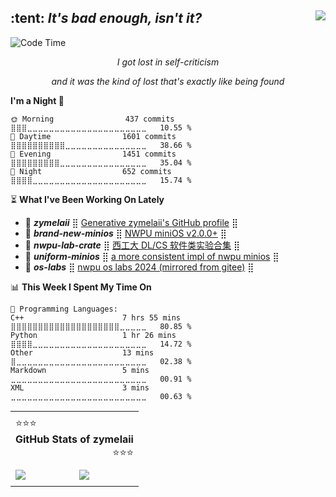 <div>
  <img align="right" src="https://komarev.com/ghpvc?username=zymelaii&label=Profile%20views&style=flat"/>
  <h2>:tent: <i>It's bad enough, isn't it?</i></h2>
</div>

<!--START_SECTION:waka-->
![Code Time](http://img.shields.io/badge/Code%20Time-2%2C619%20hrs%2024%20mins-blue)
<div align="center">
    <i>
        <p>I got lost in self-criticism</p>
        <p>and it was the kind of lost that's exactly like being found</p>
    </i>
</div>

**I'm a Night 🦉** 

```text
🌞 Morning                437 commits         ⣿⣿⣿⣀⣀⣀⣀⣀⣀⣀⣀⣀⣀⣀⣀⣀⣀⣀⣀⣀⣀⣀⣀⣀⣀   10.55 % 
🌆 Daytime                1601 commits        ⣿⣿⣿⣿⣿⣿⣿⣿⣿⣿⣀⣀⣀⣀⣀⣀⣀⣀⣀⣀⣀⣀⣀⣀⣀   38.66 % 
🌃 Evening                1451 commits        ⣿⣿⣿⣿⣿⣿⣿⣿⣿⣀⣀⣀⣀⣀⣀⣀⣀⣀⣀⣀⣀⣀⣀⣀⣀   35.04 % 
🌙 Night                  652 commits         ⣿⣿⣿⣿⣀⣀⣀⣀⣀⣀⣀⣀⣀⣀⣀⣀⣀⣀⣀⣀⣀⣀⣀⣀⣀   15.74 % 
```

⏳ **What I've Been Working On Lately**

- 📌 _**zymelaii**_ ⣿ [Generative zymelaii's GitHub profile](https://github.com/zymelaii/zymelaii) ⣿
- 📌 _**brand-new-minios**_ ⣿ [NWPU miniOS v2.0.0+](https://github.com/zymelaii/brand-new-minios) ⣿
- 📌 _**nwpu-lab-crate**_ ⣿ [西工大 DL/CS 软件类实验合集](https://github.com/zymelaii/nwpu-lab-crate) ⣿
- 📌 _**uniform-minios**_ ⣿ [a more consistent impl of nwpu minios](https://github.com/zymelaii/uniform-minios) ⣿
- 📌 _**os-labs**_ ⣿ [nwpu os labs 2024 (mirrored from gitee)](https://github.com/zymelaii/os-labs) ⣿

📊 **This Week I Spent My Time On** 

```text
💬 Programming Languages: 
C++                      7 hrs 55 mins       ⣿⣿⣿⣿⣿⣿⣿⣿⣿⣿⣿⣿⣿⣿⣿⣿⣿⣿⣿⣿⣀⣀⣀⣀⣀   80.85 % 
Python                   1 hr 26 mins        ⣿⣿⣿⣿⣀⣀⣀⣀⣀⣀⣀⣀⣀⣀⣀⣀⣀⣀⣀⣀⣀⣀⣀⣀⣀   14.72 % 
Other                    13 mins             ⣿⣀⣀⣀⣀⣀⣀⣀⣀⣀⣀⣀⣀⣀⣀⣀⣀⣀⣀⣀⣀⣀⣀⣀⣀   02.38 % 
Markdown                 5 mins              ⣀⣀⣀⣀⣀⣀⣀⣀⣀⣀⣀⣀⣀⣀⣀⣀⣀⣀⣀⣀⣀⣀⣀⣀⣀   00.91 % 
XML                      3 mins              ⣀⣀⣀⣀⣀⣀⣀⣀⣀⣀⣀⣀⣀⣀⣀⣀⣀⣀⣀⣀⣀⣀⣀⣀⣀   00.63 % 
```


<!--END_SECTION:waka-->

<div align="center">
  <table>
    <tr></tr>
    <tr><td colspan="2" align="center"></td></tr>
    <tr>
      <td colspan="2" align="center">
        <div align="left">⭐⭐⭐</div>
        <b>GitHub Stats of zymelaii</b>
        <div align="right">⭐⭐⭐</div>
      </td>
    </tr>
    <tr><td colspan="2" align="center"></td></tr>
    <tr>
      <td>
        <img align="center" src="https://github-readme-stats.vercel.app/api?username=zymelaii&theme=buefy&include_all_commits=true&show_icons=true&rank_icon=percentile&hide_title=true&hide_border=true"/>
      </td>
      <td>
        <img align="center" src="https://github-readme-stats.vercel.app/api/top-langs/?username=zymelaii&layout=donut&hide_title=true&hide_border=true"/>
      </td>
    </tr>
    <tr><td colspan="2" align="center"></td></tr>
  </table>
</div>
